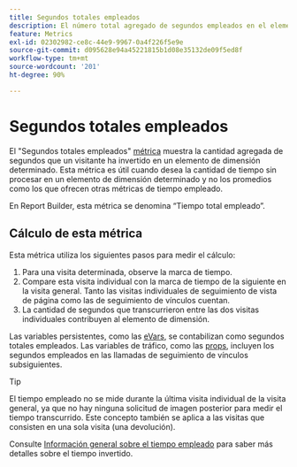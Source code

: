 ```yaml
---
title: Segundos totales empleados
description: El número total agregado de segundos empleados en el elemento de la dimensión.
feature: Metrics
exl-id: 02302982-ce8c-44e9-9967-0a4f226f5e9e
source-git-commit: d095628e94a45221815b1d08e35132de09f5ed8f
workflow-type: tm+mt
source-wordcount: '201'
ht-degree: 90%

---
```


# Segundos totales empleados

El &quot;Segundos totales empleados&quot; [métrica](overview.md) muestra la cantidad agregada de segundos que un visitante ha invertido en un elemento de dimensión determinado. Esta métrica es útil cuando desea la cantidad de tiempo sin procesar en un elemento de dimensión determinado y no los promedios como los que ofrecen otras métricas de tiempo empleado.

En Report Builder, esta métrica se denomina “Tiempo total empleado”.

## Cálculo de esta métrica

Esta métrica utiliza los siguientes pasos para medir el cálculo:

1. Para una visita determinada, observe la marca de tiempo.
2. Compare esta visita individual con la marca de tiempo de la siguiente en la visita general. Tanto las visitas individuales de seguimiento de vista de página como las de seguimiento de vínculos cuentan.
3. La cantidad de segundos que transcurrieron entre las dos visitas individuales contribuyen al elemento de dimensión.

Las variables persistentes, como las [eVars](../dimensions/evar.md), se contabilizan como segundos totales empleados. Las variables de tráfico, como las [props](../dimensions/prop.md), incluyen los segundos empleados en las llamadas de seguimiento de vínculos subsiguientes.

>[!TIP]
>
>El tiempo empleado no se mide durante la última visita individual de la visita general, ya que no hay ninguna solicitud de imagen posterior para medir el tiempo transcurrido. Este concepto también se aplica a las visitas que consisten en una sola visita (una devolución).

Consulte [Información general sobre el tiempo empleado](time-spent.md) para saber más detalles sobre el tiempo invertido.
